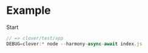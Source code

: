 # Example

Start
```javascript
// => clover/test/app
DEBUG=clover:* node --harmony-async-await index.js
```
